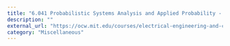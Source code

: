 ```yaml
---
title: "6.041 Probabilistic Systems Analysis and Applied Probability - MIT OCW"
description: ""
external_url: "https://ocw.mit.edu/courses/electrical-engineering-and-computer-science/6-041sc-probabilistic-systems-analysis-and-applied-probability-fall-2013/"
category: "Miscellaneous"
---
```

